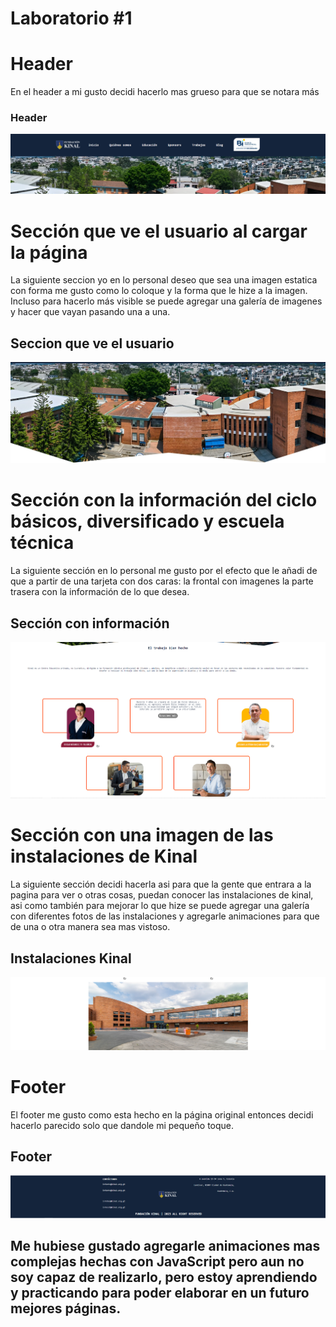 # Laboratorio #1

# Header
En el header a mi gusto decidi hacerlo mas grueso para que se notara más

### Header

![Header](https://github.com/ggalindo2022147/T_Pagina_html/blob/dev/assets/resource/img/header.png?raw=true)

# Sección que ve el usuario al cargar la página

La siguiente seccion yo en lo personal deseo que sea una imagen estatica con forma me gusto como lo coloque y la forma que le hize a la imagen. Incluso para hacerlo más visible se puede agregar una galería de imagenes y hacer que vayan pasando una a una. 

## Seccion que ve el usuario

![SectionA](https://github.com/ggalindo2022147/T_Pagina_html/blob/dev/assets/resource/img/sectionA.png?raw=true)

# Sección con la información del ciclo básicos, diversificado y escuela técnica

La siguiente sección en lo personal me gusto por el efecto que le añadi de que a partir de una tarjeta con dos caras: la frontal con imagenes la parte trasera con la información de lo que desea. 

## Sección con información

![SectionAB](https://github.com/ggalindo2022147/T_Pagina_html/blob/dev/assets/resource/img/sectionBC.png?raw=true)

# Sección con una imagen de las instalaciones de Kinal

La siguiente sección decidi hacerla asi para que la gente que entrara a la pagina para ver o otras cosas, puedan conocer las instalaciones de kinal, asi como también para mejorar lo que hize se puede agregar una galería con diferentes fotos de las instalaciones y agregarle animaciones para que de una o otra manera sea mas vistoso.

## Instalaciones Kinal

![Imagen](https://github.com/ggalindo2022147/T_Pagina_html/blob/dev/assets/resource/img/imagen.png?raw=true)

# Footer

El footer me gusto como esta hecho en la página original entonces decidi hacerlo parecido solo que dandole mi pequeño toque. 

## Footer

![Footer](https://github.com/ggalindo2022147/T_Pagina_html/blob/dev/assets/resource/img/footer.png?raw=true)


## Me hubiese gustado agregarle animaciones mas complejas hechas con JavaScript pero aun no soy capaz de realizarlo, pero estoy aprendiendo y practicando para poder elaborar en un futuro mejores páginas.
